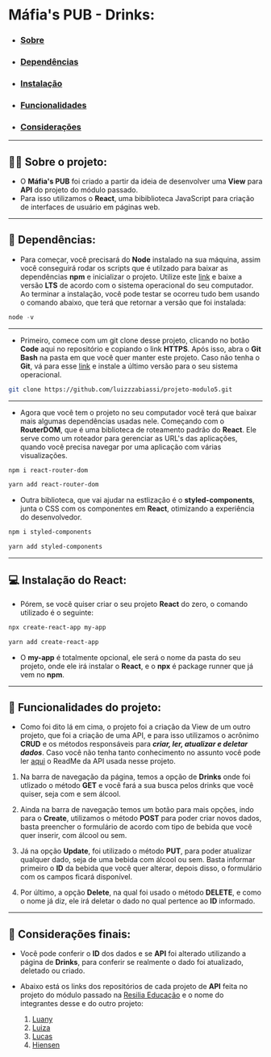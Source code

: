 # Máfia's PUB - Drinks:

- ### [Sobre](#sobre)
- ### [Dependências](#dependencias)
- ### [Instalação](#instalacao)
- ### [Funcionalidades](#funk)
- ### [Considerações](#consideracoes)

***
<h2 id="sobre">💪🏻 Sobre o projeto:</h2>

- O **Máfia's PUB** foi criado a partir da ideia de desenvolver uma **View** para **API** do projeto do módulo passado.
- Para isso utilizamos o **React**, uma bibiblioteca JavaScript para criação de interfaces de usuário em páginas web.

***

<h2 id="dependencias">🔧 Dependências:</h2>

- Para começar, você precisará do **Node** instalado na sua máquina, assim você conseguirá rodar os scripts que é utilzado para baixar as dependências **npm** e inicializar o projeto. Utilize este [link](https://nodejs.org/en/) e baixe a versão **LTS** de acordo com o sistema operacional do seu computador.
Ao terminar a instalação, você pode testar se ocorreu tudo bem usando o comando abaixo, que terá que retornar a versão que foi instalada:

``` powershell
node -v
```
***
- Primeiro, comece com um git clone desse projeto, clicando no botão **Code** aqui no repositório e copiando o link **HTTPS**. Após isso, abra o **Git Bash** na pasta em que você quer manter este projeto. Caso não tenha o **Git**, vá para esse [link](https://git-scm.com/downloads) e instale a último versão para o seu sistema operacional.

``` bash
git clone https://github.com/luizzzabiassi/projeto-modulo5.git
```
***
- Agora que você tem o projeto no seu computador você terá que baixar mais algumas dependências usadas nele. Começando com o **RouterDOM**, que é uma biblioteca de roteamento padrão do **React**. Ele serve como um roteador para gerenciar as URL's das aplicações, quando você precisa navegar por uma aplicação
com várias visualizações.

``` powershell
npm i react-router-dom
```

``` powershell
yarn add react-router-dom
```

- Outra biblioteca, que vai ajudar na estlização é o **styled-components**, junta o CSS com os componentes em **React**, otimizando a experiência do desenvolvedor.
``` powershell
npm i styled-components
```

``` powershell
yarn add styled-components
```
***
<h2 id="instalacao">💻 Instalação do React:</h2>

- Pórem, se você quiser criar o seu projeto **React** do zero, o comando utilizado é o seguinte:

``` powershell
npx create-react-app my-app
```

``` powershell
yarn add create-react-app
```
- O **my-app** é totalmente opcional, ele será o nome da pasta do seu projeto, onde ele irá instalar o **React**, e o **npx** é package runner que já vem no **npm**.
***

<h2 id="funk">🚄 Funcionalidades do projeto:</h2>

- Como foi dito lá em cima, o projeto foi a criação da View de um outro projeto, que foi a criação de uma API, e para isso utilizamos o acrônimo **CRUD** e os métodos responsáveis para **_criar, ler, atualizar e deletar dados_**. Caso você não tenha tanto conhecimento no assunto você pode ler [aqui](https://github.com/Gonary/Pub#readme) o ReadMe da API usada nesse projeto.

1. Na barra de navegação da página, temos a opção de **Drinks** onde foi utlizado o método **GET** e você fará a sua busca pelos drinks que você quiser, seja com e sem álcool.

2. Ainda na barra de navegação temos um botão para mais opções, indo para o **Create**, utilizamos o método **POST** para poder criar novos dados, basta preencher o formulário de acordo com tipo de bebida que você quer inserir, com álcool ou sem.

3. Já na opção **Update**, foi utilizado o método **PUT**, para poder atualizar qualquer dado, seja de uma bebida com álcool ou sem. Basta informar primeiro o **ID** da bebida que você quer alterar, depois disso, o formulário com os campos ficará disponível.

4. Por último, a opção **Delete**, na qual foi usado o método **DELETE**, e como o nome já diz, ele irá deletar o dado no qual pertence ao **ID** informado.
***

<h2 id="consideracoes">🎈 Considerações finais:</h2>

- Você pode conferir o **ID** dos dados e se **API** foi alterado utilizando a página de **Drinks**, para conferir se realmente o dado foi atualizado, deletado ou criado.
- Abaixo está os links dos repositórios de cada projeto de **API** feita no projeto do módulo passado na [Resilia Educação](https://www.resilia.com.br/) e o nome do integrantes desse e do outro projeto:

  1. [Luany](https://github.com/luanyss/PUB-Funcionarios)
  2. [Luiza](https://github.com/luizzzabiassi/projeto-modulo4)
  3. [Lucas](https://github.com/Gonary/Pub)
  4. [Hiensen](https://github.com/hiensenn/Api_Pub-Client)
